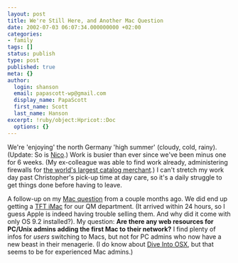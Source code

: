 ```yaml
---
layout: post
title: We're Still Here, and Another Mac Question
date: 2002-07-03 06:07:34.000000000 +02:00
categories:
- family
tags: []
status: publish
type: post
published: true
meta: {}
author:
  login: shanson
  email: papascott-wp@gmail.com
  display_name: PapaScott
  first_name: Scott
  last_name: Hanson
excerpt: !ruby/object:Hpricot::Doc
  options: {}
---
```

<p>We're 'enjoying' the north Germany 'high summer' (cloudy, cold, rainy). (Update: So is <a href="http://www.couchblog.org/nico/archives/000323.php">Nico</a>.) Work is busier than ever since we've been minus one for 6 weeks. (My ex-colleague was able to find work already, administering firewalls for <a href="http://www.otto.de">the world's largest catalog merchant</a>.) I can't stretch my work day past Christopher's pick-up time at day care, so it's a daily struggle to get things done before having to leave.</p>
<p>A follow-up on my <a href="https://www.papascott.de/2002/04/18/1712.php">Mac question</a> from a couple months ago. We did end up getting a <a href="http://www.apple.com/imac/">TFT iMac</a> for our QM department. (It arrived within 24 hours, so I guess Apple is indeed having trouble selling them. And why did it come with only OS 9.2 installed?). My question: <b>Are there any web resources for PC/Unix admins adding the first Mac to their network?</b> I find plenty of infos for <i>users</i> switching to Macs, but not for PC admins who now have a new beast in their menagerie. (I do know about <a href="http://diveintoosx.org/">Dive Into OSX</a>, but that seems to be for experienced Mac admins.)</p>
